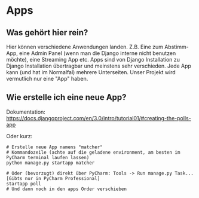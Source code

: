# Apps
## Was gehört hier rein?
Hier können verschiedene Anwendungen landen.
Z.B. Eine zum Abstimm-App, eine Admin Panel (wenn man die Django interne nicht benutzen möchte), eine Streaming App etc. 
Apps sind von Django Installation zu Django Installation übertragbar und meinstens sehr verschieden. Jede App kann (und hat im Normalfal)
mehrere Unterseiten. Unser Projekt wird vermutlich nur eine "App" haben.

## Wie erstelle ich eine neue App?
Dokumentation: https://docs.djangoproject.com/en/3.0/intro/tutorial01/#creating-the-polls-app

Oder kurz:
```shell script
# Erstelle neue App namens "matcher"
# Kommandozeile (achte auf die geladene environment, am besten im PyCharm terminal laufen lassen)
python manage.py startapp matcher

# Oder (bevorzugt) direkt über PyCharm: Tools -> Run manage.py Task... [Gibts nur in PyCharm Professional]
startapp poll
# Und dann noch in den apps Order verschieben
``` 
